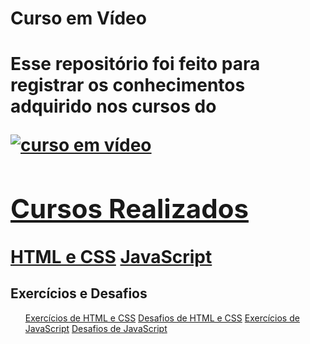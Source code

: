 <h1>Curso em Vídeo<h1>
<p>Esse repositório foi feito para registrar os conhecimentos adquirido nos cursos do <a href="https://www.youtube.com/channel/UCrWvhVmt0Qac3HgsjQK62FQ" target="_blank"></p>

<img src="https://guiadeti.com.br/wp-content/uploads/2021/09/guia-cursos-cursoemvideo.png" alt="curso em vídeo">

<h2>Cursos Realizados</h2>
<a href="https://github.com/Sule26/Curso-em-Video/tree/main/HTML5-CSS3">HTML e CSS</a>
<a href="https://github.com/Sule26/Curso-em-Video/tree/main/JavaScript">JavaScript</a>

<h2>Exercícios e Desafios</h2>
<ul>
    <a href="https://sule26.github.io/curso-em-video/html-css/exercicios/">Exercícios de HTML e CSS</a>
    <a href="https://sule26.github.io/curso-em-video/html-css/desafios/">Desafios de HTML e CSS</a>
    <a href="https://sule26.github.io/curso-em-video/javascript/exercicios/">Exercícios de JavaScript</a>
    <a href="https://sule26.github.io/curso-em-video/javascript/desafios/">Desafios de JavaScript</a>
</ul>
